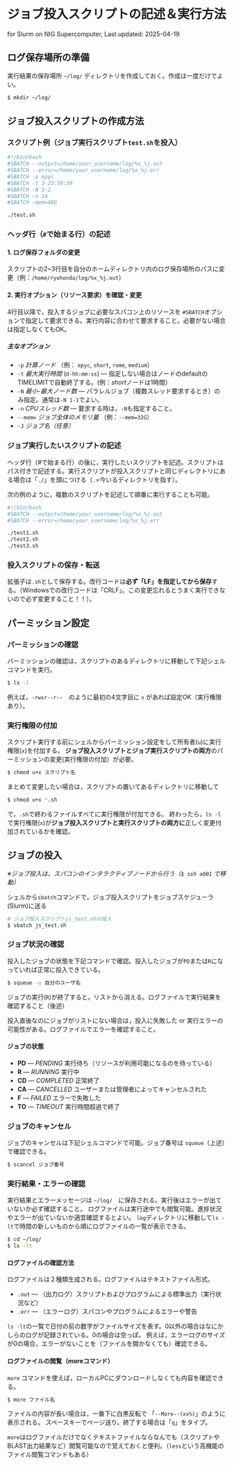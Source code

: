 # ジョブ投入スクリプトの記述＆実行方法 
for Slurm on NIG Supercomputer, Last updated: 2025-04-19

## ログ保存場所の準備
実行結果の保存場所 `~/log/` ディレクトリを作成しておく。作成は一度だけでよい。
```bash
$ mkdir ~/log/
```

## ジョブ投入スクリプトの作成方法
### スクリプト例（ジョブ実行スクリプト`test.sh`を投入）
```bash
#!/bin/bash
#SBATCH --output=/home/your_username/log/%x_%j.out
#SBATCH --error=/home/your_username/log/%x_%j.err
#SBATCH -p epyc
#SBATCH -t 3-23:59:59
#SBATCH -N 1-1 
#SBATCH -n 24
#SBATCH -mem=48G

./test.sh
```

### ヘッダ行（`#`で始まる行）の記述
#### 1. ログ保存フォルダの変更
スクリプトの2~3行目を自分のホームディレクトリ内のログ保存場所のパスに変更（例：`/home/ryohonda/log/%x_%j.out`）
#### 2. 実行オプション（リソース要求）を確認・変更
4行目以降で，投入するジョブに必要なスパコン上のリソースを `#SBATCH`オプションで指定して要求できる。実行内容に合わせて要求すること。必要がない場合は指定しなくてもOK。
##### 主なオプション
- `-p` *計算ノード* （例： `epyc`, `short`, `rome`, `medium`）
- `-t` *最大実行時間* (`d-hh:mm:ss`) — 指定しない場合はノードのdefaultのTIMELIMITで自動終了する。(例：*short*ノードは1時間）
- `-N` *最小-最大ノード数* — パラレルジョブ（複数スレッド要求するとき）のみ指定。通常は`-N 1-1`でよい。
- `-n` *CPUスレッド数* — 要求する時は，`-N`も指定すること。
- `--mem=` *ジョブ全体のメモリ量* （例：`--mem=32G`）
- `-J` *ジョブ名（任意）*

### ジョブ実行したいスクリプトの記述
ヘッダ行（#で始まる行）の後に，実行したいスクリプトを記述。スクリプトはパス付きで記述する。実行スクリプトが投入スクリプトと同じディレクトリにある場合は「`./`」を頭につける（`.`=今いるディレクトリを指す）。

次の例のように，複数のスクリプトを記述して順番に実行することも可能。
```bash
#!/bin/bash
#SBATCH --output=/home/your_username/log/%x_%j.out
#SBATCH --error=/home/your_username/log/%x_%j.err

./test1.sh
./test2.sh
./test3.sh
```
### 投入スクリプトの保存・転送
拡張子は`.sh`として保存する。改行コードは**必ず「LF」を指定してから保存**する。（Windowsでの改行コードは「CRLF」。この変更忘れるとうまく実行できないので必ず変更すること！！）。

## パーミッション設定 
### パーミッションの確認
パーミッションの確認は，スクリプトのあるディレクトリに移動して下記シェルコマンドを実行。
```bash
$ ls -l
```
例えば，`-rwxr--r--`　のように最初の4文字目に `x` があれば設定OK（実行権限あり）。

### 実行権限の付加
スクリプト実行する前にシェルからパーミッション設定をして所有者(`u`)に実行権限(`x`)を付加する。
**ジョブ投入スクリプトとジョブ実行スクリプトの両方**のパーミッションの変更(実行権限の付加）が必要。
```bash
$ chmod u+x スクリプト名 
```
まとめて変更したい場合は，スクリプトの置いてあるディレクトリに移動して
```bash
$ chmod u+x *.sh
```
で，`.sh`で終わるファイルすべてに実行権限が付加できる。
終わったら，`ls -l`で実行権限(`x`)が**ジョブ投入スクリプトと実行スクリプトの両方に**正しく変更付加されているかを確認。

## ジョブの投入
*※ジョブ投入は，スパコンのインタラクティブノードから行う（`$ ssh a001` で移動）*

シェルから`sbatch`コマンドで，ジョブ投入スクリプトをジョブスケジューラ(Slurm)に送る
```bash
# ジョブ投入スクリプトjs_test.shの投入
$ sbatch js_test.sh
```
### ジョブ状況の確認 
投入したジョブの状態を下記コマンドで確認。投入したジョブが`PD`または`R`になっていれば正常に投入できている。
```bash
$ squeue -u 自分のユーザ名
```
ジョブの実行(`R`)が終了すると，リストから消える。ログファイルで実行結果を確認すること（後述）

投入直後なのにジョブがリストにない場合は，投入に失敗した or 実行エラーの可能性がある。ログファイルでエラーを確認すること。

#### ジョブの状態 ####
- **PD** — *PENDING*	実行待ち（リソースが利用可能になるのを待っている）
- **R** — *RUNNING*	実行中
- **CD** — *COMPLETED*	正常終了
- **CA** — *CANCELLED*	ユーザーまたは管理者によってキャンセルされた
- **F** — *FAILED*	エラーで失敗した
- **TO** — *TIMEOUT*	実行時間超過で終了

### ジョブのキャンセル
ジョブのキャンセルは下記シェルコマンドで可能。ジョブ番号は `squeue`（上述）で確認できる。
```bash
$ scancel ジョブ番号
```
### 実行結果・エラーの確認 
実行結果とエラーメッセージは `~/log/`　に保存される。実行後はエラーが出ていないか必ず確認すること。
ログファイルは実行途中でも閲覧可能。進捗状況やエラーが出ていないか適宜確認するとよい。
`log`ディレクトリに移動して`ls -lt`で時間の新しいものから順にログファイルの一覧が表示できる。
```bash
$ cd ~/log/
$ ls -lt
```
#### ログファイルの確認方法
ログファイルは２種類生成される。ログファイルはテキストファイル形式。
- `.out` — （出力ログ）スクリプトおよびプログラムによる標準出力（実行状況など）
- `.err` — （エラーログ）スパコンやプログラムによるエラーや警告

`ls -lt`の一覧で日付の前の数字がファイルサイズを表す。0以外の場合はなにかしらのログが記録されている。0の場合は空っぽ。
例えば，エラーログのサイズが0の場合，エラーがないことを（ファイルを開かなくても）確認できる。

#### ログファイルの閲覧（moreコマンド）
`more` コマンドを使えば，ローカルPCにダウンロードしなくても内容を確認できる。
```bash
$ more ファイル名
```
ファイルの内容が長い場合は，一番下に白黒反転で 「`--More--(xx%)`」のように表示される。
スペースキーでページ送り。終了する場合は「`q`」をタイプ。

`more`はログファイルだけでなくテキストファイルならなんでも（スクリプトやBLAST出力結果など）閲覧可能なので覚えておくと便利。（`less`という高機能のファイル閲覧コマンドもある）
